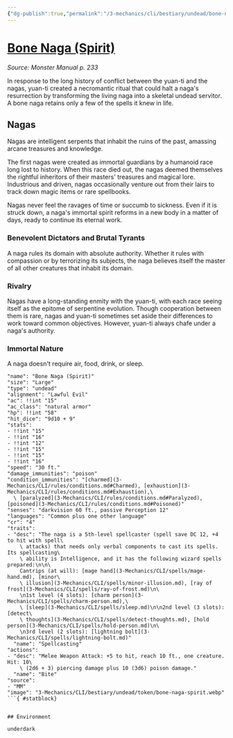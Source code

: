 ```yaml
---
{"dg-publish":true,"permalink":"/3-mechanics/cli/bestiary/undead/bone-naga-spirit/","tags":["ttrpg-cli/compendium/src/5e/mm","ttrpg-cli/monster/cr/4","ttrpg-cli/monster/environment/underdark","ttrpg-cli/monster/size/large","ttrpg-cli/monster/type/undead"],"noteIcon":""}
---
```


# [Bone Naga (Spirit)](3-Mechanics\CLI\bestiary\undead/bone-naga-spirit.md)
*Source: Monster Manual p. 233*  

In response to the long history of conflict between the yuan-ti and the nagas, yuan-ti created a necromantic ritual that could halt a naga's resurrection by transforming the living naga into a skeletal undead servitor. A bone naga retains only a few of the spells it knew in life.

## Nagas

Nagas are intelligent serpents that inhabit the ruins of the past, amassing arcane treasures and knowledge.

The first nagas were created as immortal guardians by a humanoid race long lost to history. When this race died out, the nagas deemed themselves the rightful inheritors of their masters' treasures and magical lore. Industrious and driven, nagas occasionally venture out from their lairs to track down magic items or rare spellbooks.

Nagas never feel the ravages of time or succumb to sickness. Even if it is struck down, a naga's immortal spirit reforms in a new body in a matter of days, ready to continue its eternal work.

### Benevolent Dictators and Brutal Tyrants

A naga rules its domain with absolute authority. Whether it rules with compassion or by terrorizing its subjects, the naga believes itself the master of all other creatures that inhabit its domain.

### Rivalry

Nagas have a long-standing enmity with the yuan-ti, with each race seeing itself as the epitome of serpentine evolution. Though cooperation between them is rare, nagas and yuan-ti sometimes set aside their differences to work toward common objectives. However, yuan-ti always chafe under a naga's authority.

### Immortal Nature

A naga doesn't require air, food, drink, or sleep.

```statblock
"name": "Bone Naga (Spirit)"
"size": "Large"
"type": "undead"
"alignment": "Lawful Evil"
"ac": !!int "15"
"ac_class": "natural armor"
"hp": !!int "58"
"hit_dice": "9d10 + 9"
"stats":
- !!int "15"
- !!int "16"
- !!int "12"
- !!int "15"
- !!int "15"
- !!int "16"
"speed": "30 ft."
"damage_immunities": "poison"
"condition_immunities": "[charmed](3-Mechanics/CLI/rules/conditions.md#Charmed), [exhaustion](3-Mechanics/CLI/rules/conditions.md#Exhaustion),\
  \ [paralyzed](3-Mechanics/CLI/rules/conditions.md#Paralyzed), [poisoned](3-Mechanics/CLI/rules/conditions.md#Poisoned)"
"senses": "darkvision 60 ft., passive Perception 12"
"languages": "Common plus one other language"
"cr": "4"
"traits":
- "desc": "The naga is a 5th-level spellcaster (spell save DC 12, +4 to hit with spell\
    \ attacks) that needs only verbal components to cast its spells. Its spellcasting\
    \ ability is Intelligence, and it has the following wizard spells prepared:\n\n\
    Cantrips (at will): [mage hand](3-Mechanics/CLI/spells/mage-hand.md), [minor\
    \ illusion](3-Mechanics/CLI/spells/minor-illusion.md), [ray of frost](3-Mechanics/CLI/spells/ray-of-frost.md)\n\
    \n1st level (4 slots): [charm person](3-Mechanics/CLI/spells/charm-person.md),\
    \ [sleep](3-Mechanics/CLI/spells/sleep.md)\n\n2nd level (3 slots): [detect\
    \ thoughts](3-Mechanics/CLI/spells/detect-thoughts.md), [hold person](3-Mechanics/CLI/spells/hold-person.md)\n\
    \n3rd level (2 slots): [lightning bolt](3-Mechanics/CLI/spells/lightning-bolt.md)"
  "name": "Spellcasting"
"actions":
- "desc": "Melee Weapon Attack: +5 to hit, reach 10 ft., one creature. Hit: 10\
    \ (2d6 + 3) piercing damage plus 10 (3d6) poison damage."
  "name": "Bite"
"source":
- "MM"
"image": "3-Mechanics/CLI/bestiary/undead/token/bone-naga-spirit.webp"
```{ #statblock}


## Environment

underdark